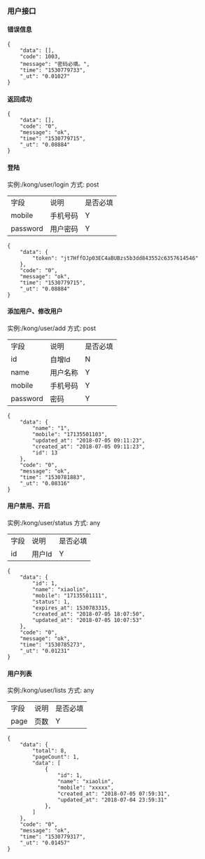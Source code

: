 ### 用户接口

#### 错误信息
~~~
{
    "data": [],
    "code": 1003,
    "message": "密码必填。",
    "time": "1530779733",
    "_ut": "0.01027"
}
~~~

#### 返回成功

~~~
{
    "data": [],
    "code": "0",
    "message": "ok",
    "time": "1530779715",
    "_ut": "0.08884"
}
~~~

#### 登陆
实例:/kong/user/login
方式: post

<table>
    <tr>
        <td>字段</td>
        <td>说明</td>
        <td>是否必填</td>
    </tr>
    <tr>
        <td>mobile</td>
        <td>手机号码</td>
        <td>Y</td>
    </tr>
    <tr>
        <td>password</td>
        <td>用户密码</td>
        <td>Y</td>
    </tr>
</table>

~~~
{
    "data": {
        "token": "jt7HffOJp03EC4aBUBzs5b3dd843552c6357614546"
    },
    "code": "0",
    "message": "ok",
    "time": "1530779715",
    "_ut": "0.08884"
}
~~~

#### 添加用户、修改用户

实例:/kong/user/add
方式: post

<table>
    <tr>
        <td>字段</td>
        <td>说明</td>
        <td>是否必填</td>
    </tr>
    <tr>
        <td>id</td>
        <td>自增Id</td>
        <td>N</td>
    </tr>
    <tr>
        <td>name</td>
        <td>用户名称</td>
        <td>Y</td>
    </tr>
    <tr>
        <td>mobile</td>
        <td>手机号码</td>
        <td>Y</td>
    </tr>
    <tr>
        <td>password</td>
        <td>密码</td>
        <td>Y</td>
    </tr>
</table>

~~~
{
    "data": {
        "name": "1",
        "mobile": "17135501103",
        "updated_at": "2018-07-05 09:11:23",
        "created_at": "2018-07-05 09:11:23",
        "id": 13
    },
    "code": "0",
    "message": "ok",
    "time": "1530781883",
    "_ut": "0.08316"
}
~~~

#### 用户禁用、开启

实例:/kong/user/status
方式: any

<table>
    <tr>
        <td>字段</td>
        <td>说明</td>
        <td>是否必填</td>
    </tr>
    <tr>
        <td>id</td>
        <td>用户Id</td>
        <td>Y</td>
    </tr>
</table>

~~~
{
    "data": {
        "id": 1,
        "name": "xiaolin",
        "mobile": "17135501111",
        "status": 1,
        "expires_at": 1530783315,
        "created_at": "2018-07-05 18:07:50",
        "updated_at": "2018-07-05 10:07:53"
    },
    "code": "0",
    "message": "ok",
    "time": "1530785273",
    "_ut": "0.01231"
}
~~~

#### 用户列表

实例:/kong/user/lists
方式: any

<table>
    <tr>
        <td>字段</td>
        <td>说明</td>
        <td>是否必填</td>
    </tr>
    <tr>
        <td>page</td>
        <td>页数</td>
        <td>Y</td>
    </tr>
</table>

~~~
{
    "data": {
        "total": 8,
        "pageCount": 1,
        "data": [
            {
                "id": 1,
                "name": "xiaolin",
                "mobile": "xxxxx",
                "created_at": "2018-07-05 07:59:31",
                "updated_at": "2018-07-04 23:59:31"
            },
        ]
    },
    "code": "0",
    "message": "ok",
    "time": "1530779317",
    "_ut": "0.01457"
}
~~~
